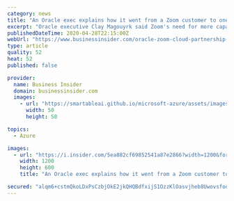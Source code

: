 ```yaml
---
category: news
title: "An Oracle exec explains how it went from a Zoom customer to one of its key cloud providers in a matter of weeks"
excerpt: "Oracle executive Clay Magouyrk said Zoom's need for more capacity led it to the tech giant's cloud platform."
publishedDateTime: 2020-04-28T22:15:00Z
webUrl: "https://www.businessinsider.com/oracle-zoom-cloud-partnership-capacity-2020-4"
type: article
quality: 52
heat: 52
published: false

provider:
  name: Business Insider
  domain: businessinsider.com
  images:
    - url: "https://smartableai.github.io/microsoft-azure/assets/images/organizations/businessinsider.com-50x50.jpg"
      width: 50
      height: 50

topics:
  - Azure

images:
  - url: "https://i.insider.com/5ea882cf69852541a87e2866?width=1200&format=jpeg"
    width: 1200
    height: 600
    title: "An Oracle exec explains how it went from a Zoom customer to one of its key cloud providers in a matter of weeks"

secured: "alqm6+cstmQkoLDxPsCzbjOkE2jkQHQBdfxijS1OzzKlOasvjheb8Uwovsfod1hd3q6OW88WcWaAYUgV8bXbzXwry8CHm2EbY/3gvoR179vTs6yaX60RL0zmF69/mMN3woIGch0vnjcurkZn8Ppc5vISKM+WbNEmfjQLUNc02wz0zZq3Ph2C+u9xQlicdnQB8/VGZ87t2kPVaCyuR1UXR4hFzpF3bJ5tGlVb1+L/c3IOMWB5B//DmAHym+XR5zABgvMhRFqARpuYQ+lfpZ+uKBgkUUHIv7aiGPF8ldgq/YhbfpUuOXNzDhFSlV8dQKFQlrL6dPfVo8gaXXQ51/KFlfrpw+ZpOs4sk3wTpWMndOYAhNBEqLAwNPmggHxrmZ10hirg2oMg4jIx2fH+hAnFs4abhLRFRhKJiNcqibmAufWDecnUTGI2kDjiD+Ylp4giartP0fIX701BU3yvSqXpi7x1RpinqSUbT75wh7RDkmo=;RPIUt4fqREu7gL4JMJt+Yw=="
---
```


